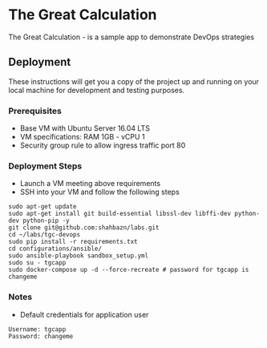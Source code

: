 # The Great Calculation

The Great Calculation - is a sample app to demonstrate DevOps strategies

## Deployment

These instructions will get you a copy of the project up and running on your local machine for development and testing purposes.

### Prerequisites

* Base VM with Ubuntu Server 16.04 LTS
* VM specifications: RAM 1GB - vCPU 1 
* Security group rule to allow ingress traffic port 80

### Deployment Steps

* Launch a VM meeting above requirements
* SSH into your VM and follow the following steps
```
sudo apt-get update
sudo apt-get install git build-essential libssl-dev libffi-dev python-dev python-pip -y
git clone git@github.com:shahbazn/labs.git
cd ~/labs/tgc-devops
sudo pip install -r requirements.txt
cd configurations/ansible/
sudo ansible-playbook sandbox_setup.yml
sudo su - tgcapp
sudo docker-compose up -d --force-recreate # password for tgcapp is changeme
```

### Notes
* Default credentials for application user
```
Username: tgcapp
Password: changeme
```
